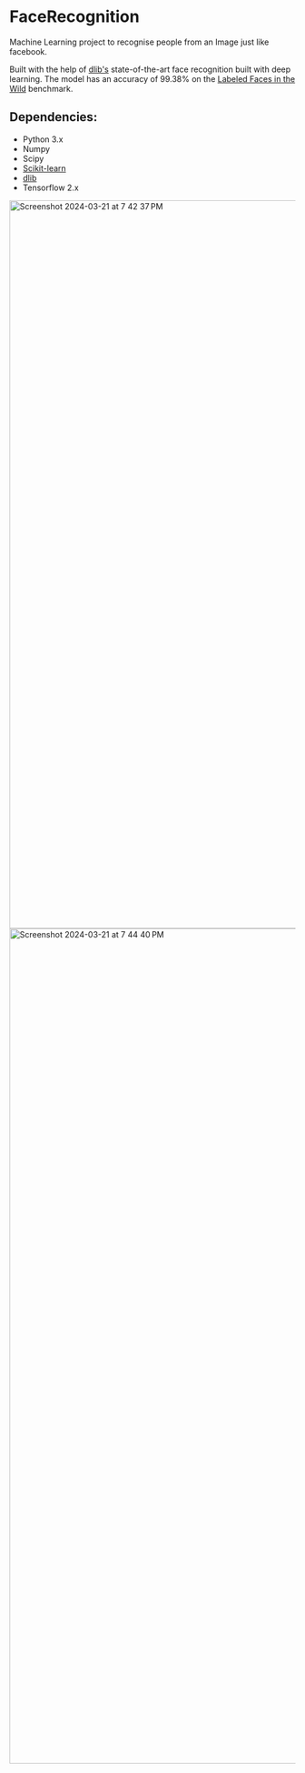 # FaceRecognition

Machine Learning project to recognise people from an Image just like facebook.

Built with the help of [dlib's](http://dlib.net/) state-of-the-art face recognition built with deep learning.
The model has an accuracy of 99.38% on the [Labeled Faces in the Wild](http://vis-www.cs.umass.edu/lfw/) benchmark.

## Dependencies:

- Python 3.x
- Numpy
- Scipy
- [Scikit-learn](http://scikit-learn.org/stable/install.html)
- [dlib](http://dlib.net/)
- Tensorflow 2.x
<img width="1280" alt="Screenshot 2024-03-21 at 7 42 37 PM" src="https://github.com/Aimank009/Face-Recognition/assets/128082668/79942127-05d2-4bcb-a6a7-2d371c169fd8">

<img width="1468" alt="Screenshot 2024-03-21 at 7 44 40 PM" src="https://github.com/Aimank009/Face-Recognition/assets/128082668/b559ee19-5f95-4eb9-931b-b0aa29b598b8">
